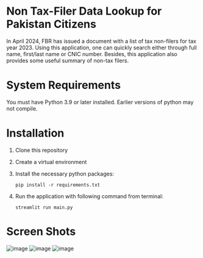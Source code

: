 # Non Tax-Filer Data Lookup for Pakistan Citizens
In April 2024, FBR has issued a document with a list of tax non-filers for tax year 2023.
Using this application, one can quickly search either through full name, first/last name or CNIC number. Besides, this application also provides some useful summary of non-tax filers.

# System Requirements
You must have Python 3.9 or later installed. Earlier versions of python may not compile.

# Installation
1.  Clone this repository
2. Create a virtual environment
3. Install the necessary python packages:

   `pip install -r requirements.txt`
5. Run the application with following command from terminal:

   `streamlit run main.py`

# Screen Shots
![image](https://github.com/mzeeshanaltaf/streamlit-pk-nonfiler-eda/assets/154883001/1783ec2a-48b9-4185-85d7-543607b63066)
![image](https://github.com/mzeeshanaltaf/streamlit-pk-nonfiler-eda/assets/154883001/0c90a770-e23f-4f76-84c8-1b56400f7df6)
![image](https://github.com/mzeeshanaltaf/streamlit-pk-nonfiler-eda/assets/154883001/cf978f85-a19e-4a2a-9b7b-c1a4777d07b6)
